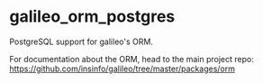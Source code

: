 # galileo_orm_postgres
PostgreSQL support for galileo's ORM.

For documentation about the ORM, head to the main project repo:
https://github.com/insinfo/galileo/tree/master/packages/orm